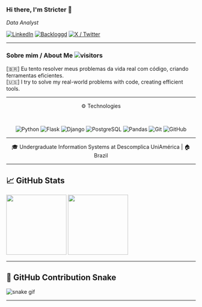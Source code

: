 ### Hi there, I'm **Stricter** 👋  
_Data Analyst_

[![LinkedIn](https://img.shields.io/badge/-LinkedIn-0A66C2?style=flat-square&logo=linkedin&logoColor=white)](https://www.linkedin.com/in/victor-moreira-4210b9358/)
[![Backloggd](https://img.shields.io/badge/-Backloggd-000000?style=flat-square)](https://backloggd.com/u/stricterr/)
[![X / Twitter](https://img.shields.io/badge/-@stricterbot-000000?style=flat-square&logo=twitter)](https://x.com/stricterbot)

---

### Sobre mim / About Me ![visitors](https://visitor-badge.laobi.icu/badge?page_id=stricterbot&style=flat-square)

[🇧🇷] Eu tento resolver meus problemas da vida real com código, criando ferramentas eficientes.  
[🇺🇸] I try to solve my real-world problems with code, creating efficient tools.

---

<div align="center">

⚙️ Technologies

<br>

![Python](https://img.shields.io/badge/Python-3776AB?style=for-the-badge&logo=python&logoColor=white)
![Flask](https://img.shields.io/badge/Flask-000000?style=for-the-badge&logo=flask&logoColor=white)
![Django](https://img.shields.io/badge/Django-092E20?style=for-the-badge&logo=django&logoColor=white)
![PostgreSQL](https://img.shields.io/badge/PostgreSQL-4169E1?style=for-the-badge&logo=postgresql&logoColor=white)
![Pandas](https://img.shields.io/badge/Pandas-150458?style=for-the-badge&logo=pandas&logoColor=white)
![Git](https://img.shields.io/badge/Git-F05032?style=for-the-badge&logo=git&logoColor=white)
![GitHub](https://img.shields.io/badge/GitHub-181717?style=for-the-badge&logo=github&logoColor=white)

</div>

---

<div align="center">🎓 Undergraduate Information Systems at Descomplica UniAmérica | 🏠 Brazil</div>

---

## 📈 GitHub Stats

<p align="left">
  <img height="160em" src="https://github-readme-stats.vercel.app/api?username=stricterbot&hide=contribs,prs&show_icons=true&hide_title=true&hide_rank=true&theme=dark&count_private=true" />
  <img height="160em" src="https://github-readme-stats.vercel.app/api/top-langs/?username=stricterbot&layout=compact&theme=dark&hide_title=true" />
</p>

---

## 🐍 GitHub Contribution Snake

![snake gif](https://github.com/stricterbot/stricterbot/blob/output/github-contribution-grid-snake.svg)

---

